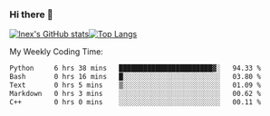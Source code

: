 ### Hi there 👋
[![lnex's GitHub stats](https://github-readme-stats.vercel.app/api?username=lnexenl&count_private=true&show_icons=true)](https://github.com/anuraghazra/github-readme-stats)[![Top Langs](https://github-readme-stats.vercel.app/api/top-langs/?username=lnexenl&layout=compact&langs_count=8&exclude_repo=32-bit-MIPS-CPU)](https://github.com/anuraghazra/github-readme-stats)

My Weekly Coding Time:
<!--START_SECTION:waka-->

```txt
Python     6 hrs 38 mins   ███████████████████████▓░   94.33 %
Bash       0 hrs 16 mins   █░░░░░░░░░░░░░░░░░░░░░░░░   03.80 %
Text       0 hrs 5 mins    ▒░░░░░░░░░░░░░░░░░░░░░░░░   01.09 %
Markdown   0 hrs 3 mins    ░░░░░░░░░░░░░░░░░░░░░░░░░   00.62 %
C++        0 hrs 0 mins    ░░░░░░░░░░░░░░░░░░░░░░░░░   00.11 %
```

<!--END_SECTION:waka-->
